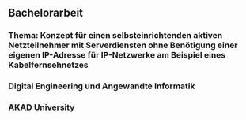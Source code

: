 ## Bachelorarbeit
### Thema: Konzept für einen selbsteinrichtenden aktiven Netzteilnehmer mit Serverdiensten ohne Benötigung einer eigenen IP-Adresse für IP-Netzwerke am Beispiel eines Kabelfernsehnetzes
### Digital Engineering und Angewandte Informatik
### AKAD University
